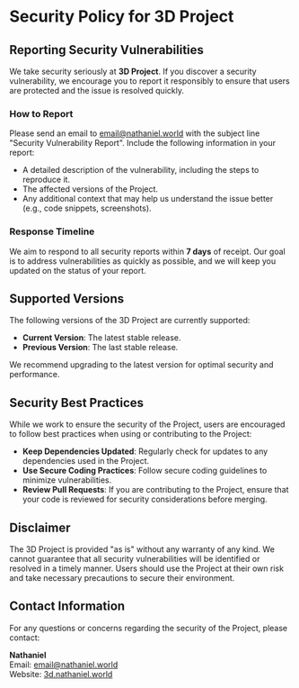 # Security Policy for 3D Project

## Reporting Security Vulnerabilities

We take security seriously at **3D Project**. If you discover a security vulnerability, we encourage you to report it responsibly to ensure that users are protected and the issue is resolved quickly. 

### How to Report

Please send an email to [email@nathaniel.world](mailto:email@nathaniel.world) with the subject line "Security Vulnerability Report". Include the following information in your report:

- A detailed description of the vulnerability, including the steps to reproduce it.
- The affected versions of the Project.
- Any additional context that may help us understand the issue better (e.g., code snippets, screenshots).

### Response Timeline

We aim to respond to all security reports within **7 days** of receipt. Our goal is to address vulnerabilities as quickly as possible, and we will keep you updated on the status of your report.

## Supported Versions

The following versions of the 3D Project are currently supported:

- **Current Version**: The latest stable release.
- **Previous Version**: The last stable release.

We recommend upgrading to the latest version for optimal security and performance.

## Security Best Practices

While we work to ensure the security of the Project, users are encouraged to follow best practices when using or contributing to the Project:

- **Keep Dependencies Updated**: Regularly check for updates to any dependencies used in the Project.
- **Use Secure Coding Practices**: Follow secure coding guidelines to minimize vulnerabilities.
- **Review Pull Requests**: If you are contributing to the Project, ensure that your code is reviewed for security considerations before merging.

## Disclaimer

The 3D Project is provided "as is" without any warranty of any kind. We cannot guarantee that all security vulnerabilities will be identified or resolved in a timely manner. Users should use the Project at their own risk and take necessary precautions to secure their environment.

## Contact Information

For any questions or concerns regarding the security of the Project, please contact:

**Nathaniel**  
Email: [email@nathaniel.world](mailto:email@nathaniel.world)  
Website: [3d.nathaniel.world](https://3d.nathaniel.world)
